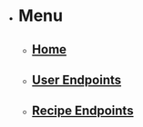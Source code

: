 - # Menu
    - ## [Home](/)
    - ## [User Endpoints](user.md)
    - ## [Recipe Endpoints](recipe.md)